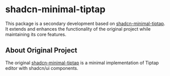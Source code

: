 # shadcn-minimal-tiptap

This package is a secondary development based on [shadcn-minimal-tiptap](https://github.com/Aslam97/shadcn-minimal-tiptap). It extends and enhances the functionality of the original project while maintaining its core features.

## About Original Project

The original [shadcn-minimal-tiptap](https://github.com/Aslam97/shadcn-minimal-tiptap) is a minimal implementation of Tiptap editor with shadcn/ui components.
